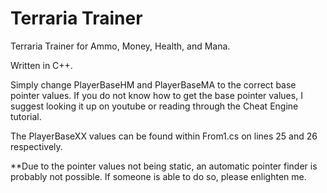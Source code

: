 # Terraria Trainer
Terraria Trainer for Ammo, Money, Health, and Mana. 

Written in C++. 

Simply change PlayerBaseHM and PlayerBaseMA to the correct base pointer values. If you do not know how to get the base pointer values, I suggest looking it up on youtube or reading through the Cheat Engine tutorial.

The PlayerBaseXX values can be found within From1.cs on lines 25 and 26 respectively.

**Due to the pointer values not being static, an automatic pointer finder is probably not possible. If someone is able to do so, please enlighten me.
